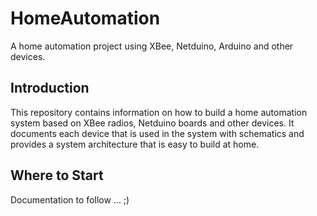 # HomeAutomation
A home automation project using XBee, Netduino, Arduino and other devices.
## Introduction
This repository contains information on how to build a home automation system based on XBee radios, Netduino boards and other devices. 
It documents each device that is used in the system with schematics and  provides a system architecture that is easy to build at home. 
## Where to Start
Documentation to follow ... ;)